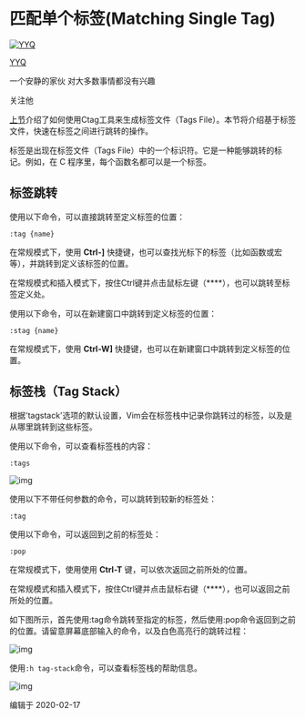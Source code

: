 # 匹配单个标签(Matching Single Tag)

[![YYQ](https://pic3.zhimg.com/v2-c4432de041354a82800b86e53483c9c7_xs.jpg?source=172ae18b)](https://www.zhihu.com/people/anthony.yuan)

[YYQ](https://www.zhihu.com/people/anthony.yuan)

一个安静的家伙 对大多数事情都没有兴趣

关注他

[上节](https://link.zhihu.com/?target=http%3A//yyq123.github.io/learn-vim/learn-vi-79-01-Tag-File.html)介绍了如何使用Ctag工具来生成标签文件（Tags File）。本节将介绍基于标签文件，快速在标签之间进行跳转的操作。

标签是出现在标签文件（Tags File）中的一个标识符。它是一种能够跳转的标记。例如，在 C 程序里，每个函数名都可以是一个标签。

## 标签跳转

使用以下命令，可以直接跳转至定义标签的位置：

```vim
:tag {name}
```

在常规模式下，使用 **Ctrl-]** 快捷键，也可以查找光标下的标签（比如函数或宏等），并跳转到定义该标签的位置。

在常规模式和插入模式下，按住Ctrl键并点击鼠标左键（****），也可以跳转至标签定义处。

使用以下命令，可以在新建窗口中跳转到定义标签的位置：

```vim
:stag {name}
```

在常规模式下，使用 **Ctrl-W]** 快捷键，也可以在新建窗口中跳转到定义标签的位置。

## 标签栈（Tag Stack）

根据'tagstack'选项的默认设置，Vim会在标签栈中记录你跳转过的标签，以及是从哪里跳转到这些标签。

使用以下命令，可以查看标签栈的内容：

```vim
:tags
```

![img](https://pic4.zhimg.com/80/v2-f172a2e62e136048d54f36d0b75dd2ff_720w.jpg)

使用以下不带任何参数的命令，可以跳转到较新的标签处：

```vim
:tag
```

使用以下命令，可以返回到之前的标签处：

```vim
:pop
```

在常规模式下，使用使用 **Ctrl-T** 键，可以依次返回之前所处的位置。

在常规模式和插入模式下，按住Ctrl键并点击鼠标右键（****），也可以返回之前所处的位置。

如下图所示，首先使用:tag命令跳转至指定的标签，然后使用:pop命令返回到之前的位置。请留意屏幕底部输入的命令，以及白色高亮行的跳转过程：

![img](https://pic1.zhimg.com/v2-fcb968ad3269f2f250486b89c9a22cf8_b.jpg)

使用`:h tag-stack`命令，可以查看标签栈的帮助信息。

![img](https://pic3.zhimg.com/80/v2-f1de7c5c1dfb8dff7c441c81d32e79c2_720w.jpg)



编辑于 2020-02-17